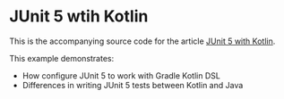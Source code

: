 # JUnit 5 wtih Kotlin

This is the accompanying source code for the article [JUnit 5 with Kotlin](http://www.codingrevolution.com/junit-5-kotlin/).

This example demonstrates:

- How configure JUnit 5 to work with Gradle Kotlin DSL
- Differences in writing JUnit 5 tests between Kotlin and Java
